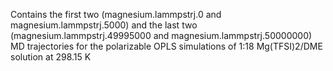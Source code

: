 Contains the first two (magnesium.lammpstrj.0 and magnesium.lammpstrj.5000) and the 
last two (magnesium.lammpstrj.49995000 and magnesium.lammpstrj.50000000) MD trajectories 
for the polarizable OPLS simulations of 1:18 Mg(TFSI)2/DME solution at 298.15 K
